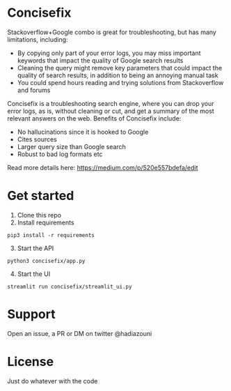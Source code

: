# Concisefix
Stackoverflow+Google combo is great for troubleshooting, but has many limitations, including:
- By copying only part of your error logs, you may miss important keywords that impact the quality of Google search results
- Cleaning the query might remove key parameters that could impact the quality of search results, in addition to being an annoying manual task
- You could spend hours reading and trying solutions from Stackoverflow and forums

Concisefix is a troubleshooting search engine, where you can drop your error logs, as is, without cleaning or cut, and get a summary of the most relevant answers on the web. Benefits of Concisefix include:
- No hallucinations since it is hooked to Google
- Cites sources
- Larger query size than Google search
- Robust to bad log formats etc

Read more details here: https://medium.com/p/520e557bdefa/edit

# Get started
1. Clone this repo
2. Install requirements 
```
pip3 install -r requirements
```
3. Start the API
```
python3 concisefix/app.py
```
4. Start the UI
```
streamlit run concisefix/streamlit_ui.py
```

# Support
Open an issue, a PR or DM on twitter @hadiazouni

# License
Just do whatever with the code 

